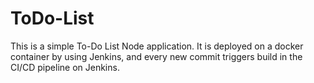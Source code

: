 # ToDo-List
This is a simple To-Do List Node application. It is deployed on a docker container by using Jenkins, and every new commit triggers build in the CI/CD pipeline on Jenkins.
